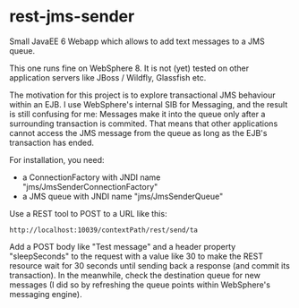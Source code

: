 rest-jms-sender
===============

Small JavaEE 6 Webapp which allows to add text messages to a JMS queue.

This one runs fine on WebSphere 8. It is not (yet) tested on other application servers like JBoss / Wildfly, Glassfish etc.

The motivation for this project is to explore transactional JMS behaviour within an EJB. I use WebSphere's internal SIB for Messaging, and the result is still confusing for me: Messages make it into the queue only after a surrounding transaction is commited. That means that other applications cannot access the JMS message from the queue as long as the EJB's transaction has ended.

For installation, you need:
- a ConnectionFactory with JNDI name "jms/JmsSenderConnectionFactory" 
- a JMS queue with JNDI name "jms/JmsSenderQueue"

Use a REST tool to POST to a URL like this:
```
http://localhost:10039/contextPath/rest/send/ta
```
Add a POST body like "Test message" and a header property "sleepSeconds" to the request with a value like 30 to make the REST resource wait for 30 seconds until sending back a response (and commit its transaction). In the meanwhile, check the destination queue for new messages (I did so by refreshing the queue points within WebSphere's messaging engine).

